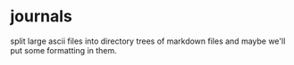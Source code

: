 # journals
split large ascii files into directory trees of markdown files and maybe we'll put some formatting
in them.
